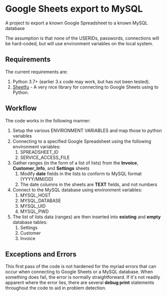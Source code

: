 # Google Sheets export to MySQL
A project to export a known Google Spreadsheet to a known MySQL database

The assumption is that none of the USERIDs, passwords, connections will be hard-coded, but will use environment variables on the local system.

## Requirements
The current requirements are:
1.  Python 3.7+ (earlier 3.x code may work, but has not been tested).
2.  [Sheetfu](https://github.com/socialpoint-labs/sheetfu) - A very nice library for connecting to Google Sheets using to Python.

## Workflow
The code works in the following manner:
1.  Setup the various ENVIRONMENT VARIABLES and map those to python variables
2.  Connecting to a specified Google Spreadsheet using the following environment variables:
    1.  SPREADSHEET_ID
    2.  SERVICE_ACCESS_FILE
3.  Gather ranges (in the form of a list of lists) from the **Invoice**, **Customer_Info**, and **Settings** sheets
    1.   Modify **date** fields in the lists to conform to MySQL format (YYYY/MM/DD)
    2.   The date columns in the sheets are **TEXT** fields, and not numbers
4.  Connect to the MySQL database using environment variables:
    1.  MYSQL_HOST
    2.  MYSQL_DATABASE
    3.  MYSQL_UID
    4.  MYSQL_PWD
5.  The list of lists data (ranges) are then inserted into **existing** and **empty** database tables:
    1.  Settings
    2.  Customer
    3.  Invoice

## Exceptions and Errors
This first pass of the code is not hardened for the myriad errors that can occur when connecting to Google Sheets or a MySQL database.  When something does fail, the error is normally straightforward.  If it's not
readily apparent where the error lies, there are several **debug print** statements throughout the code to aid in problem detection.